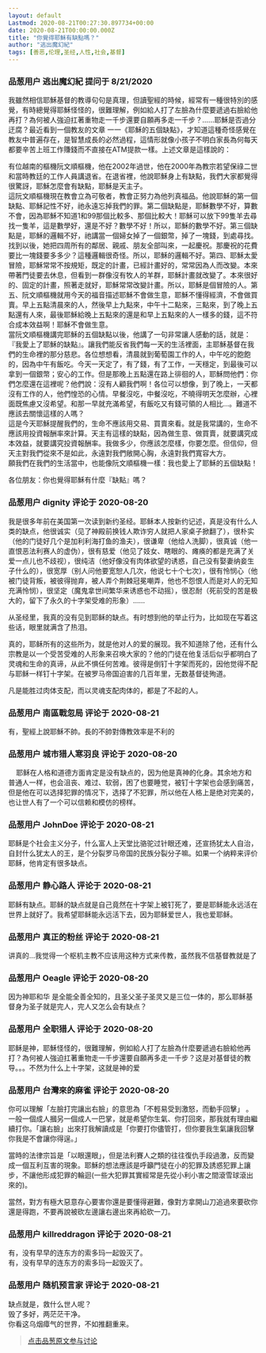 ```yaml
---
layout: default
Lastmod: 2020-08-21T00:27:30.897734+00:00
date: 2020-08-21T00:00:00.000Z
title: "你覺得耶穌有缺點嗎？"
author: "逃出魔幻紀"
tags: [善恶,伦理,圣经,人性,社会,基督]
---
```



### 品葱用户 **逃出魔幻紀** 提问于 8/21/2020
    
我雖然相信耶穌基督的教導句句是真理，但讀聖經的時候，經常有一種很特別的感覺，有時總覺得耶穌怪怪的，很難理解，例如給人打了左臉為什麼要遞過右臉給他再打？為何被人強迫扛著重物走一千步還要自願再多走一千步？......耶穌是否過分迂腐？最近看到一個教友的文章 一一《耶穌的五個缺點》，才知道這種奇怪感覺在教友中普遍存在，是智慧成長的必然過程，這情形就像小孩子不明白家長為何每天都要辛苦上班工作賺錢而不直接在ATM提款一樣。上述文章是這樣說的：  
  
有位越南的樞機阮文順樞機，他在2002年過世，他在2000年為教宗若望保祿二世和當時教廷的工作人員講退省。在退省裡，他說耶穌身上有缺點，我們大家都覺得很驚訝，耶穌怎麼會有缺點，耶穌是天主子。  
這阮文順樞機現在教會立為可敬者，教會正努力為他列真福品。他說耶穌的第一個缺點、耶穌記性不好，祂永遠忘掉我們的罪。第二個缺點是，耶穌數學不好，算數不會，因為耶穌不知道1和99那個比較多、那個比較大！耶穌可以放下99隻羊去尋找一隻羊，這是數學好，還是不好？數學不好！所以，耶穌的數學不好。第三個缺點是，耶穌的邏輯不好，祂講當一個婦女掉了一個銀幣，掉了一塊錢，到處尋找。找到以後，她把四周所有的鄰居、親戚、朋友全部叫來，一起慶祝。那慶祝的花費要比一塊錢要多多少？這種邏輯很奇怪。所以，耶穌的邏輯不好。第四、耶穌太愛冒險，耶穌常常不按規矩，既定的計畫，已經計畫好的，常常因為人而改變。本來帶著門徒要去休息，但看到一群像沒有牧人的羊群，耶穌計畫就改變了。本來很好的、固定的計畫，照著走就好，耶穌常常改變計畫。所以，耶穌是個冒險的人。第五、阮文順樞機就用今天的福音描述耶穌不會做生意，耶穌不懂得經濟，不會做買賣。早上五點清晨來的人，然後早上九點來，中午十二點來，三點來，到了晚上五點還有人來，最後耶穌給晚上五點來的還是和早上五點來的人一樣多的錢，這不符合成本效益啊！耶穌不會做生意。  
當阮文順樞機講完耶穌的五個缺點以後，他講了一句非常讓人感動的話，就是：『我愛上了耶穌的缺點』。讓我們能反省我們每一天的生活裡面，主耶穌基督在我們的生命裡的那分慈悲。各位想想看，清晨就到葡萄園工作的人，中午吃的飽飽的，因為中午有飯吃。今天一天定了，有了錢，有了工作，一天穩定，到最後可以拿到一個銀幣；安心的工作。但是那晚上五點還在路上徘徊的人，耶穌問他們：你們怎麼還在這裡呢？他們說：沒有人顧我們啊！各位可以想像，到了晚上，一天都沒有工作的人，他們惶恐的心情。早餐沒吃，中餐沒吃，不曉得明天怎麼辦，心裡面既焦慮又沒希望。和那一早就充滿希望，有飯吃又有錢可領的人相比...。難道不應該去關懷這樣的人嗎？  
這是今天耶穌提醒我們的，生命不應該用交易、買賣來看。就是我常講的，生命不應該用投資報酬率來計算。天主有這樣的缺點，因為做生意、做買賣，就要講究成本效益，就要講究投資報酬率。我做多少，你應該怎麼樣，你要怎麼。但信仰，但天主對我們從來不是如此，永遠對我們敞開心胸，永遠對我們寬容大方。  
願我們在我們的生活當中，也能像阮文順樞機一樣：我也愛上了耶穌的五個缺點！  
  
各位朋友：你也覺得耶穌有什麼『缺點』嗎？
    
                

### 品葱用户 **dignity** 评论于 2020-08-20
        
我是很多年前在美国第一次读到新约圣经。耶稣本人按新约记述，真是没有什么人类的缺点，他很诚实（见了神殿前换钱人欺诈穷人就把人家桌子掀翻了），很朴实（他的门徒好几个是加利利海打鱼的渔夫），很谦卑（他给人洗脚），很真诚（他一直恨恶法利赛人的虚伪），很有慈爱（他见了妓女、瞎眼的、瘫痪的都是充满了关爱一点儿也不歧视），很纯洁（他好像没有肉体欲望的诱惑，自己没有娶妻纳妾生子什么的），很宽厚（别人问他要宽恕人几次，他说七十个七次），很有怜悯心（他被门徒背叛，被彼得抛弃，被人弄个荆棘冠冕嘲弄，他也不怨恨人而是对人的无知充满怜悯），很坚定（魔鬼拿世间繁华来诱惑也不动摇），很忍耐（死前受的苦是极大的，留下了永久的十字架受难的形象）……  
  
从圣经里，我真的没有见到耶稣的缺点。有时想到他的举止行为，比如现在写着这些话，眼里就满含了热泪。  
  
真的，耶稣所有的这些所为，就是他对人的爱的展现。我不知道除了他，还有什么宗教是以一个受苦受难的人形象来召唤大家的？他的门徒在他复活后似乎都明白了灵魂和生命的真谛，从此不惧任何苦难。彼得是倒钉十字架而死的，因他觉得不配与耶稣一样钉十字架。在被罗马帝国迫害的几百年里，无数基督徒殉道。  
  
凡是能胜过肉体支配，而以灵魂支配肉体的，都是了不起的人。
        
                

### 品葱用户 **南區戰忽局** 评论于 2020-08-21
        
有，聖經上說耶穌不帥。長的不帥對傳教效率是不利的
        
                

### 品葱用户 **城市猎人寒羽良** 评论于 2020-08-20
        
    耶稣在人格和道德方面肯定是没有缺点的，因为他是真神的化身。其余地方和普通人一样，也会沮丧、难过、软弱，困了也要睡觉，被钉十字架也会感到痛苦，但是他在可以选择犯罪的情况下，选择了不犯罪，所以他在人格上是绝对完美的，也让世人有了一个可以信赖和模仿的榜样。
        
                

### 品葱用户 **JohnDoe** 评论于 2020-08-21
        
耶稣是个社会主义分子，什么富人上天堂比骆驼过针眼还难，还宣扬犹太人自治，自封什么犹太人的王，是个分裂罗马帝国的民族分裂分子嘛。如果一个纳粹来评价耶稣，他肯定有很多缺点。
        
                

### 品葱用户 **静心路人** 评论于 2020-08-21
        
耶稣有缺点。耶稣的缺点就是自己竟然在十字架上被钉死了，要是耶稣能永远活在世界上就好了。我希望耶稣能永远活下去，因为耶稣爱世人，我也爱耶稣。
        
                

### 品葱用户 **真正的粉丝** 评论于 2020-08-21
        
讲真的...我觉得一个枢机主教不应该用这种方式来传教，虽然我不信基督教就是了
        
                

### 品葱用户 **Oeagle** 评论于 2020-08-20
        
因为神耶和华 是全能全善全知的，且圣父圣子圣灵又是三位一体的，那么耶稣基督身为圣子就是完人，完人又怎么会有缺点？
        
                

### 品葱用户 **全职猎人** 评论于 2020-08-20
        
耶稣是神，耶穌怪怪的，很難理解，例如給人打了左臉為什麼要遞過右臉給他再打？為何被人強迫扛著重物走一千步還要自願再多走一千步？这是对基督徒的教导。。。不然为什么上十字架，这就是神的爱
        
                

### 品葱用户 **台灣來的麻雀** 评论于 2020-08-20
        
你可以理解「左臉打完讓出右臉」的意思為「不輕易受到激怒，而動手回擊」 。一般一個成人摑另一個成人一巴掌，就是希望你生氣、你打回來，那我就有理由繼續打你。「讓右臉」出來打我解讀成是「你要打你儘管打，但你要我生氣讓我回擊你我是不會讓你得逞。」  
  
當時的法律宗旨是「以眼還眼」，但是法利賽人之類的往往復仇手段過激，反而變成一個互利互害的現象。耶穌的想法應該是呼籲門徒在小的犯罪及誘惑犯罪上讓步，不讓他形成犯罪的輪迴(一些大犯罪其實經常是先從小利小害之間滾雪球滾出來的)。  
  
當然，對方有極大惡意存心要害你還是要懂得避難，像對方拿開山刀追過來要砍你還是得跑，不要再說被砍左邊讓右邊出來再給砍一刀。
        
                

### 品葱用户 **killreddragon** 评论于 2020-08-21
        
有，没有早早的连东方的索多玛一起毁灭了。  
有，没有早早的连东方的索多玛一起毁灭了。
        
                

### 品葱用户 **随机预言家** 评论于 2020-08-21
        
缺点就是，救什么世人呢？  
毁了多好，两茫茫干净。  
你看这乌烟瘴气的世界，不如推翻重来。
        
                





> [点击品葱原文参与讨论](https://pincong.rocks/question/30044)

